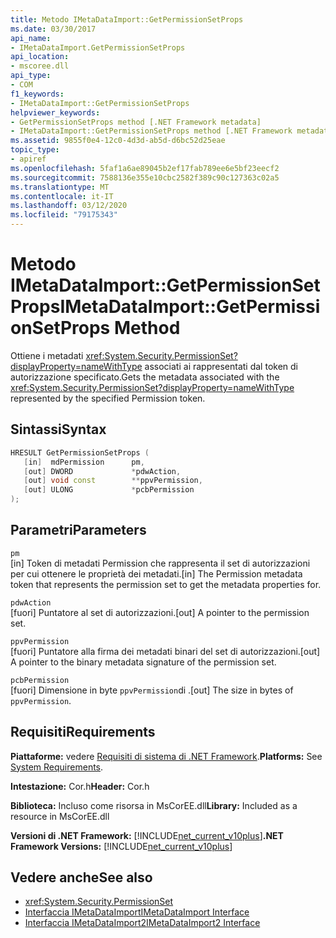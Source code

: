 ```yaml
---
title: Metodo IMetaDataImport::GetPermissionSetProps
ms.date: 03/30/2017
api_name:
- IMetaDataImport.GetPermissionSetProps
api_location:
- mscoree.dll
api_type:
- COM
f1_keywords:
- IMetaDataImport::GetPermissionSetProps
helpviewer_keywords:
- GetPermissionSetProps method [.NET Framework metadata]
- IMetaDataImport::GetPermissionSetProps method [.NET Framework metadata]
ms.assetid: 9855f0e4-12c0-4d3d-ab5d-d6bc52d25eae
topic_type:
- apiref
ms.openlocfilehash: 5faf1a6ae89045b2ef17fab789ee6e5bf23eecf2
ms.sourcegitcommit: 7588136e355e10cbc2582f389c90c127363c02a5
ms.translationtype: MT
ms.contentlocale: it-IT
ms.lasthandoff: 03/12/2020
ms.locfileid: "79175343"
---
```

# <a name="imetadataimportgetpermissionsetprops-method"></a><span data-ttu-id="c638c-102">Metodo IMetaDataImport::GetPermissionSetProps</span><span class="sxs-lookup"><span data-stu-id="c638c-102">IMetaDataImport::GetPermissionSetProps Method</span></span>
<span data-ttu-id="c638c-103">Ottiene i metadati <xref:System.Security.PermissionSet?displayProperty=nameWithType> associati ai rappresentati dal token di autorizzazione specificato.</span><span class="sxs-lookup"><span data-stu-id="c638c-103">Gets the metadata associated with the <xref:System.Security.PermissionSet?displayProperty=nameWithType> represented by the specified Permission token.</span></span>  
  
## <a name="syntax"></a><span data-ttu-id="c638c-104">Sintassi</span><span class="sxs-lookup"><span data-stu-id="c638c-104">Syntax</span></span>  
  
```cpp  
HRESULT GetPermissionSetProps (  
   [in]  mdPermission      pm,  
   [out] DWORD             *pdwAction,
   [out] void const        **ppvPermission,
   [out] ULONG             *pcbPermission  
);  
```  
  
## <a name="parameters"></a><span data-ttu-id="c638c-105">Parametri</span><span class="sxs-lookup"><span data-stu-id="c638c-105">Parameters</span></span>  
 `pm`  
 <span data-ttu-id="c638c-106">[in] Token di metadati Permission che rappresenta il set di autorizzazioni per cui ottenere le proprietà dei metadati.</span><span class="sxs-lookup"><span data-stu-id="c638c-106">[in] The Permission metadata token that represents the permission set to get the metadata properties for.</span></span>  
  
 `pdwAction`  
 <span data-ttu-id="c638c-107">[fuori] Puntatore al set di autorizzazioni.</span><span class="sxs-lookup"><span data-stu-id="c638c-107">[out] A pointer to the permission set.</span></span>  
  
 `ppvPermission`  
 <span data-ttu-id="c638c-108">[fuori] Puntatore alla firma dei metadati binari del set di autorizzazioni.</span><span class="sxs-lookup"><span data-stu-id="c638c-108">[out] A pointer to the binary metadata signature of the permission set.</span></span>  
  
 `pcbPermission`  
 <span data-ttu-id="c638c-109">[fuori] Dimensione in byte `ppvPermission`di .</span><span class="sxs-lookup"><span data-stu-id="c638c-109">[out] The size in bytes of `ppvPermission`.</span></span>  
  
## <a name="requirements"></a><span data-ttu-id="c638c-110">Requisiti</span><span class="sxs-lookup"><span data-stu-id="c638c-110">Requirements</span></span>  
 <span data-ttu-id="c638c-111">**Piattaforme:** vedere [Requisiti di sistema di .NET Framework](../../../../docs/framework/get-started/system-requirements.md).</span><span class="sxs-lookup"><span data-stu-id="c638c-111">**Platforms:** See [System Requirements](../../../../docs/framework/get-started/system-requirements.md).</span></span>  
  
 <span data-ttu-id="c638c-112">**Intestazione:** Cor.h</span><span class="sxs-lookup"><span data-stu-id="c638c-112">**Header:** Cor.h</span></span>  
  
 <span data-ttu-id="c638c-113">**Biblioteca:** Incluso come risorsa in MsCorEE.dll</span><span class="sxs-lookup"><span data-stu-id="c638c-113">**Library:** Included as a resource in MsCorEE.dll</span></span>  
  
 <span data-ttu-id="c638c-114">**Versioni di .NET Framework:** [!INCLUDE[net_current_v10plus](../../../../includes/net-current-v10plus-md.md)]</span><span class="sxs-lookup"><span data-stu-id="c638c-114">**.NET Framework Versions:** [!INCLUDE[net_current_v10plus](../../../../includes/net-current-v10plus-md.md)]</span></span>  
  
## <a name="see-also"></a><span data-ttu-id="c638c-115">Vedere anche</span><span class="sxs-lookup"><span data-stu-id="c638c-115">See also</span></span>

- <xref:System.Security.PermissionSet>
- [<span data-ttu-id="c638c-116">Interfaccia IMetaDataImport</span><span class="sxs-lookup"><span data-stu-id="c638c-116">IMetaDataImport Interface</span></span>](../../../../docs/framework/unmanaged-api/metadata/imetadataimport-interface.md)
- [<span data-ttu-id="c638c-117">Interfaccia IMetaDataImport2</span><span class="sxs-lookup"><span data-stu-id="c638c-117">IMetaDataImport2 Interface</span></span>](../../../../docs/framework/unmanaged-api/metadata/imetadataimport2-interface.md)
